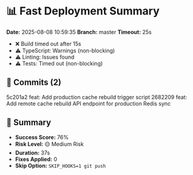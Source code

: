 # 📊 Fast Deployment Summary

**Date:** 2025-08-08 10:59:35
**Branch:** master
**Timeout:** 25s

- ❌ Build timed out after 15s
- ⚠️ TypeScript: Warnings (non-blocking)
- ⚠️ Linting: Issues found
- ⚠️ Tests: Timed out (non-blocking)

## 📝 Commits (2)
5c201a2 feat: Add production cache rebuild trigger script
2682209 feat: Add remote cache rebuild API endpoint for production Redis sync

## 🎯 Summary
- **Success Score:** 76%
- **Risk Level:** 🟡 Medium Risk
- **Duration:** 37s
- **Fixes Applied:** 0
- **Skip Option:** `SKIP_HOOKS=1 git push`

